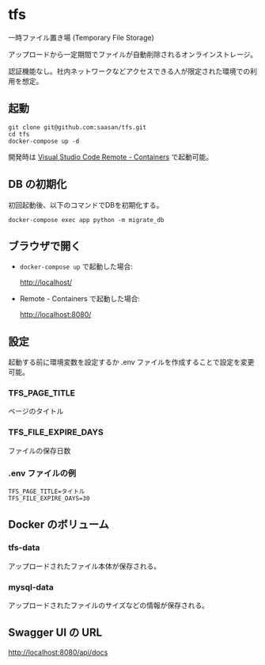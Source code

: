 # tfs

一時ファイル置き場 (Temporary File Storage)

アップロードから一定期間でファイルが自動削除されるオンラインストレージ。

認証機能なし。社内ネットワークなどアクセスできる人が限定された環境での利用を想定。

## 起動

    git clone git@github.com:saasan/tfs.git
    cd tfs
    docker-compose up -d

開発時は
[Visual Studio Code Remote - Containers](https://marketplace.visualstudio.com/items?itemName=ms-vscode-remote.remote-containers)
で起動可能。

## DB の初期化

初回起動後、以下のコマンドでDBを初期化する。

    docker-compose exec app python -m migrate_db

## ブラウザで開く

- `docker-compose up` で起動した場合:

  <http://localhost/>

- Remote - Containers で起動した場合:

  <http://localhost:8080/>

## 設定

起動する前に環境変数を設定するか
.env ファイルを作成することで設定を変更可能。

### TFS_PAGE_TITLE

ページのタイトル

### TFS_FILE_EXPIRE_DAYS

ファイルの保存日数

### .env ファイルの例

    TFS_PAGE_TITLE=タイトル
    TFS_FILE_EXPIRE_DAYS=30

## Docker のボリューム

### tfs-data

アップロードされたファイル本体が保存される。

### mysql-data

アップロードされたファイルのサイズなどの情報が保存される。

## Swagger UI の URL

<http://localhost:8080/api/docs>
